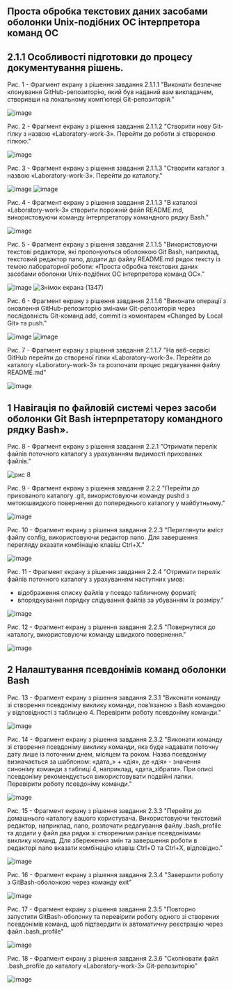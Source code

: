 ## Проста обробка текстових даних засобами оболонки Unix-подібних ОС інтерпретора команд ОС
## 2.1.1 Особливості підготовки до процесу документування рішень.

Рис. 1 - Фрагмент екрану з рішення завдання 2.1.1.1 "Виконати безпечне клонування GitHub-репозиторію, який був наданий вам викладачем, створивши на локальному комп’ютері Git-репозиторій."

![image](https://github.com/neverovalera/WebAR-Optical-telegraph/assets/162915351/7af84200-d971-4a16-b006-ef8b6160080f)

Рис. 2 - Фрагмент екрану з рішення завдання 2.1.1.2 "Створити нову Git-гілку з назвою «Laboratory-work-3». Перейти до роботи зі створеною гілкою."

![image](https://github.com/neverovalera/WebAR-Optical-telegraph/assets/162915351/c921a73c-440f-4f0d-b507-8dcaf87459f3)

Рис. 3 - Фрагмент екрану з рішення завдання 2.1.1.3 "Створити каталог з назвою «Laboratory-work-3». Перейти до каталогу."

![image](https://github.com/neverovalera/WebAR-Optical-telegraph/assets/162915351/dabe0acf-4548-46c0-8b50-66052fc9ec38)
![image](https://github.com/neverovalera/WebAR-Optical-telegraph/assets/162915351/d093fdfa-d543-4a06-9028-227f7791c52d)

Рис. 4 - Фрагмент екрану з рішення завдання 2.1.1.3 "В каталозі «Laboratory-work-3» створити порожній файл README.md, використовуючи команду інтерпретатору командного рядку Bash."

![image](https://github.com/neverovalera/WebAR-Optical-telegraph/assets/162915351/b2b439e3-b8c8-42d3-ba0b-5ce9833b6b8b)

Рис. 5 - Фрагмент екрану з рішення завдання 2.1.1.5 "Використовуючи текстові редактори, які пропонуються оболонкою Git Bash, наприклад, текстовий редактор nano, додати до файлу README.md рядок тексту із темою лабораторної роботи: «Проста обробка текстових даних засобами оболонки Unix-подібних ОС інтерпретора команд ОС»."

![image](https://github.com/neverovalera/WebAR-Optical-telegraph/assets/162915351/c8ffacd2-6066-4e02-ba87-79db06138ac9)
![Знімок екрана (1347)](https://github.com/neverovalera/WebAR-Optical-telegraph/assets/162915351/7c22c9e9-8baf-4c68-bb57-be2e83c4c739)

Рис. 6 - Фрагмент екрану з рішення завдання 2.1.1.6 "Виконати операції з оновлення GitHub-репозиторію змінами Git-репозиторія через послідовність Git-команд add, commit із коментарем «Changed by Local Git» та push."

![image](https://github.com/neverovalera/WebAR-Optical-telegraph/assets/162915351/790de809-3a23-4bbf-9a27-98bae7034606)
![image](https://github.com/neverovalera/WebAR-Optical-telegraph/assets/162915351/bcaf6f87-233e-4acb-b254-8cf1e2e2d2e8)

Рис. 7 - Фрагмент екрану з рішення завдання 2.1.1.7 "На веб-сервісі GitHub перейти до створеної гілки «Laboratory-work-3». Перейти до каталогу «Laboratory-work-3» та розпочати процес редагування файлу README.md" 
 
![image](https://github.com/neverovalera/WebAR-Optical-telegraph/assets/162915351/770834a5-2b24-415e-86ac-f106b9b67bff)

## 1 Навігація по файловій системі через засоби оболонки Git Bash інтерпретатору командного рядку Bash».

Рис. 8 - Фрагмент екрану з рішення завдання 2.2.1 "Отримати перелік файлів поточного каталогу з урахуванням видимості прихованих файлів."

![рис  8](https://github.com/neverovalera/WebAR-Optical-telegraph/assets/162915351/6b2ab4e7-bdf5-4cd1-968c-e35ae7ba0f1b)

Рис. 9 - Фрагмент екрану з рішення завдання 2.2.2 "Перейти до прихованого каталогу .git, використовуючи команду pushd з метоюшвидкого повернення до попереднього каталогу у майбутньому."

![image](https://github.com/neverovalera/WebAR-Optical-telegraph/assets/162915351/8b30abd0-27e8-44af-8ff8-957f5241803b)

Рис. 10 - Фрагмент екрану з рішення завдання 2.2.3 "Переглянути вміст файлу config, використовуючи редактор nano. Для завершення перегляду вказати комбінацію клавіш Ctrl+X."

![image](https://github.com/neverovalera/WebAR-Optical-telegraph/assets/162915351/780e1538-5b53-43e1-bfa7-61f5a3d7f660)

Рис. 11 - Фрагмент екрану з рішення завдання 2.2.4 "Отримати перелік файлів поточного каталогу з урахуванням наступних умов:
- відображення списку файлів у псевдо табличному форматі;
- впорядкування порядку слідування файлів за убуванням їх розміру."

![image](https://github.com/neverovalera/WebAR-Optical-telegraph/assets/162915351/c61e90b6-7059-4d66-a9d4-47704d90af76)

Рис. 12 - Фрагмент екрану з рішення завдання 2.2.5 "Повернутися до каталогу, використовуючи команду швидкого повернення."

![image](https://github.com/neverovalera/WebAR-Optical-telegraph/assets/162915351/2004da74-5ba1-456e-9d5f-6189442f4c29)

## 2 Налаштування псевдонімів команд оболонки Bash

Рис. 13 - Фрагмент екрану з рішення завдання 2.3.1 "Виконати команду зі створення псевдоніму виклику команди, пов’язаною з Bash командою у відповідності з таблицею 4. Перевірити роботу псевдоніму команди."

![image](https://github.com/neverovalera/WebAR-Optical-telegraph/assets/162915351/fc14298f-a00e-4cf6-9410-aa6ad69b035d)

Рис. 14 - Фрагмент екрану з рішення завдання 2.3.2 "Виконати команду зі створення псевдоніму виклику команди, яка буде надавати поточну дату лише із поточним днем, місяцем та роком. Назва псевдоніму визначається за шаблоном: «дата_» + «дія», де «дія» - значення синоніму команди з таблиці 4, наприклад, «дата_зібрати». При описі псевдоніму рекомендується використовувати подвійні лапки. Перевірити роботу псевдоніму команди."

![image](https://github.com/neverovalera/WebAR-Optical-telegraph/assets/162915351/b0855380-44fc-4132-8038-b46ae52afdad)

Рис. 15 - Фрагмент екрану з рішення завдання 2.3.3 "Перейти до домашнього каталогу вашого користувача. Використовуючи текстовий редактор, наприклад, nano, розпочати редагування файлу .bash_profile та додати у файл два рядки зі створеними раніше псевдонімами виклику команд. Для збереження змін та завершення роботи в редакторі nano вказати комбінацію клавіш Ctrl+O та Ctrl+X, відповідно."

![image](https://github.com/neverovalera/WebAR-Optical-telegraph/assets/162915351/0282f143-c1dc-4e08-bbb1-80d2c8b5dd4a)

Рис. 16 - Фрагмент екрану з рішення завдання 2.3.4 "Завершити роботу з GitBash-оболонкою через команду exit"

![image](https://github.com/neverovalera/WebAR-Optical-telegraph/assets/162915351/3803768c-1fdd-4deb-bd6e-29a7342a2ddb)

Рис. 17 - Фрагмент екрану з рішення завдання 2.3.5 "Повторно запустити GitBash-оболонку та перевірити роботу одного зі створених псевдонімів команд, щоб підтвердити їх автоматичну реєстрацію через файл .bash_profile"

![image](https://github.com/neverovalera/WebAR-Optical-telegraph/assets/162915351/8d011e0a-6952-407e-ac32-14a1b432b7e9)

Рис. 18 - Фрагмент екрану з рішення завдання 2.3.6 "Скопіювати файл .bash_profile до каталогу «Laboratory-work-3» Git-репозиторію"

![image](https://github.com/neverovalera/WebAR-Optical-telegraph/assets/162915351/624826fb-1e4b-4ccf-9638-125a32ee9f7d)
